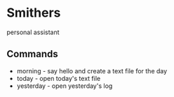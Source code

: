 # Smithers

personal assistant

## Commands
- morning - say hello and create a text file for the day
- today - open today's text file
- yesterday - open yesterday's log
